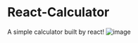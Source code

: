 # React-Calculator

A simple calculator built by react!
![image](https://github.com/I-Sheng/React-Calculator/assets/91582709/56f3b3cc-f458-4630-a36d-2a5451cb3c39)
